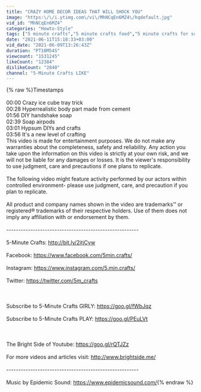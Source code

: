 ```yaml
---
title: "CRAZY HOME DECOR IDEAS THAT WILL SHOCK YOU"
image: "https:\/\/i.ytimg.com\/vi\/MhNCqEn6MZ4\/hqdefault.jpg"
vid_id: "MhNCqEn6MZ4"
categories: "Howto-Style"
tags: ["5 minute crafts","5 minute crafts food","5 minute crafts for school"]
date: "2021-06-11T15:18:33+03:00"
vid_date: "2021-06-09T13:26:43Z"
duration: "PT10M54S"
viewcount: "1531245"
likeCount: "12384"
dislikeCount: "2840"
channel: "5-Minute Crafts LIKE"
---
```

{% raw %}Timestamps<br /><br />00:00 Crazy ice cube tray trick<br />00:28 Hyperrealistic body part made from cement<br />01:56 DIY handshake soap<br />02:39 Soap airpods<br />03:01 Hypsum DIYs and crafts<br />03:56 It's a new level of crafting<br />This video is made for entertainment purposes. We do not make any warranties about the completeness, safety and reliability. Any action you take upon the information on this video is strictly at your own risk, and we will not be liable for any damages or losses. It is the viewer's responsibility to use judgment, care and precautions if one plans to replicate.<br /><br />The following video might feature activity performed by our actors within controlled environment- please use judgment, care, and precaution if you plan to replicate.<br /><br />All product and company names shown in the video are trademarks™ or registered® trademarks of their respective holders. Use of them does not imply any affiliation with or endorsement by them.<br /><br />-------------------------------------------------------<br /><br />5-Minute Crafts: <a rel="nofollow" target="blank" href="http://bit.ly/2itjCyw">http://bit.ly/2itjCyw</a><br /><br />Facebook: <a rel="nofollow" target="blank" href="https://www.facebook.com/5min.crafts/">https://www.facebook.com/5min.crafts/</a><br /><br />Instagram: <a rel="nofollow" target="blank" href="https://www.instagram.com/5.min.crafts/">https://www.instagram.com/5.min.crafts/</a><br /><br />Twitter: <a rel="nofollow" target="blank" href="https://twitter.com/5m_crafts">https://twitter.com/5m_crafts</a><br /><br /><br /><br />Subscribe to 5-Minute Crafts GIRLY: <a rel="nofollow" target="blank" href="https://goo.gl/fWbJqz">https://goo.gl/fWbJqz</a><br /><br />Subscribe to 5-Minute Crafts PLAY: <a rel="nofollow" target="blank" href="https://goo.gl/PEuLVt">https://goo.gl/PEuLVt</a><br /><br /><br /><br />The Bright Side of Youtube: <a rel="nofollow" target="blank" href="https://goo.gl/rQTJZz">https://goo.gl/rQTJZz</a><br /><br />For more videos and articles visit: <a rel="nofollow" target="blank" href="http://www.brightside.me/">http://www.brightside.me/</a><br /><br />-------------------------------------------------------<br /><br />Music by Epidemic Sound: <a rel="nofollow" target="blank" href="https://www.epidemicsound.com/">https://www.epidemicsound.com/</a>{% endraw %}
